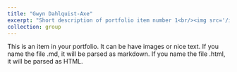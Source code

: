 ```yaml
---
title: "Gwyn Dahlquist-Axe"
excerpt: "Short description of portfolio item number 1<br/><img src='/images/50x30.png'>"
collection: group
---
```


This is an item in your portfolio. It can be have images or nice text. If you name the file .md, it will be parsed as markdown. If you name the file .html, it will be parsed as HTML. 
